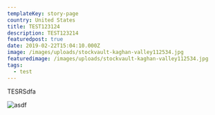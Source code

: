 ```yaml
---
templateKey: story-page
country: United States
title: TEST123124
description: TEST123214
featuredpost: true
date: 2019-02-22T15:04:10.000Z
image: /images/uploads/stockvault-kaghan-valley112534.jpg
featuredimage: /images/uploads/stockvault-kaghan-valley112534.jpg
tags:
  - test
---
```

TESRSdfa

![asdf](/assets/uploads/stockvault-kaghan-valley112534.jpg "asdfsadf")
